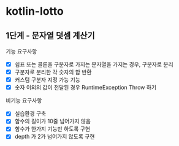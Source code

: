 # kotlin-lotto

## 1단계 - 문자열 덧셈 계산기
기능 요구사항

- [X] 쉼표 또는 콜론을 구분자로 가지는 문자열을 가지는 경우, 구분자로 분리
- [X] 구분자로 분리한 각 숫자의 합 반환
- [X] 커스텀 구분자 지정 가능 기능
- [X] 숫자 이외의 값이 전달된 경우 RuntimeException Throw 하기

비기능 요구사항

- [X] 실습환경 구축
- [X] 함수의 길이가 10줄 넘어가지 않음
- [X] 함수가 한가지 기능만 하도록 구현
- [X] depth 가 2가 넘어가지 않도록 구현
